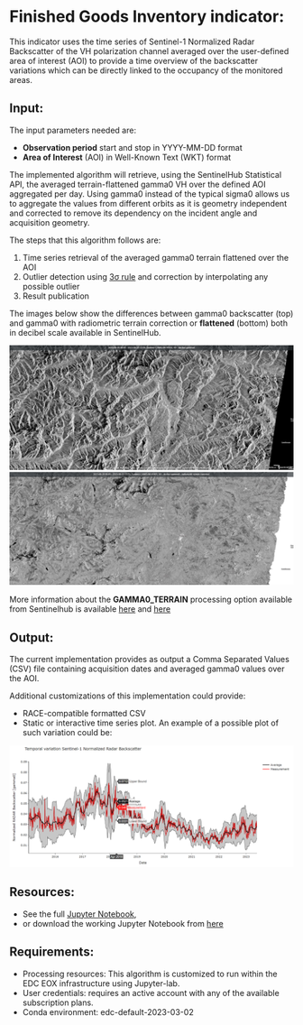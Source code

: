 
# Finished Goods Inventory indicator: 
This indicator uses the time series of Sentinel-1 Normalized Radar Backscatter of the VH polarization channel averaged over the user-defined area of interest (AOI) to provide a time overview of the backscatter variations which can be directly linked to the occupancy of the monitored areas.

## Input:
The input parameters needed are:
- **Observation period** start and stop in YYYY-MM-DD format
- **Area of Interest** (AOI) in Well-Known Text (WKT) format

The implemented algorithm will retrieve, using the SentinelHub Statistical API, the averaged terrain-flattened gamma0 VH over the defined AOI aggregated per day. Using gamma0 instead of the typical sigma0 allows us to aggregate the values from different orbits as it is geometry independent and corrected to remove its dependency on the incident angle and acquisition geometry.

The steps that this algorithm follows are:
1. Time series retrieval of the averaged gamma0 terrain flattened over the AOI
2. Outlier detection using [3σ rule](https://doi.org/10.1061/(ASCE)SU.1943-5428.0000112) and correction by interpolating any possible outlier
3. Result publication 

The images below show the differences between gamma0 backscatter (top) and gamma0 with radiometric terrain correction or **flattened** (bottom) both in decibel scale available in SentinelHub.
<p><center> <img src="images/gamma0_comparison_sentinelhub.jpg" width="700"/> </p></center>

More information about the **GAMMA0_TERRAIN** processing option available from Sentinelhub is available [here](https://docs.sentinel-hub.com/api/latest/data/sentinel-1-grd/#processing-options) and [here](https://collections.eurodatacube.com/card4l/)


## Output: 
The current implementation provides as output a Comma Separated Values (CSV) file containing acquisition dates and averaged gamma0 values over the AOI.

Additional customizations of this implementation could provide:
- RACE-compatible formatted CSV
- Static or interactive time series plot. An example of a possible plot of such variation could be: 
<p><center> <img src="images/E8_ts_sample.png" width="700"/> </p></center>

## Resources:
- See the full [Jupyter Notebook](code/README.md),
- or download the working Jupyter Notebook from [here](code/RACE_FinishedGoodsInventory_inidcator.ipynb)

## Requirements:
- Processing resources: This algorithm is customized to run within the EDC EOX infrastructure using Jupyter-lab.
- User credentials: requires an active account with any of the available subscription plans.
- Conda environment: edc-default-2023-03-02
